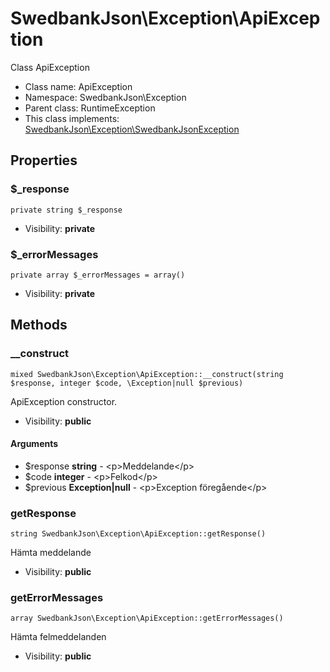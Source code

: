 SwedbankJson\Exception\ApiException
===============

Class ApiException




* Class name: ApiException
* Namespace: SwedbankJson\Exception
* Parent class: RuntimeException
* This class implements: [SwedbankJson\Exception\SwedbankJsonException](SwedbankJson-Exception-SwedbankJsonException.md)




Properties
----------


### $_response

    private string $_response





* Visibility: **private**


### $_errorMessages

    private array $_errorMessages = array()





* Visibility: **private**


Methods
-------


### __construct

    mixed SwedbankJson\Exception\ApiException::__construct(string $response, integer $code, \Exception|null $previous)

ApiException constructor.



* Visibility: **public**


#### Arguments
* $response **string** - &lt;p&gt;Meddelande&lt;/p&gt;
* $code **integer** - &lt;p&gt;Felkod&lt;/p&gt;
* $previous **Exception|null** - &lt;p&gt;Exception föregående&lt;/p&gt;



### getResponse

    string SwedbankJson\Exception\ApiException::getResponse()

Hämta meddelande



* Visibility: **public**




### getErrorMessages

    array SwedbankJson\Exception\ApiException::getErrorMessages()

Hämta felmeddelanden



* Visibility: **public**



